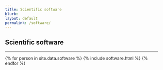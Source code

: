 ```yaml
---
title: Scientific software
blurb: 
layout: default
permalink: /software/
---
```


## Scientific software

<hr />

<div class="container-fluid">
  {% for person in site.data.software %}
    {% include software.html %}
  {% endfor %}
</div>
